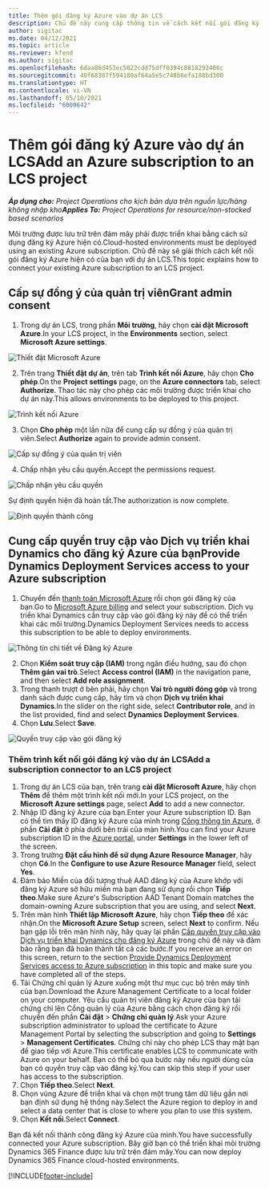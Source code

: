 ```yaml
---
title: Thêm gói đăng ký Azure vào dự án LCS
description: Chủ đề này cung cấp thông tin về cách kết nối gói đăng ký Azure của bạn với dự án LCS.
author: sigitac
ms.date: 04/12/2021
ms.topic: article
ms.reviewer: kfend
ms.author: sigitac
ms.openlocfilehash: 6daa86d453ec5022cdd75dff0394c8818292406c
ms.sourcegitcommit: 40f68387f594180af64a5e5c748b6efa188bd300
ms.translationtype: HT
ms.contentlocale: vi-VN
ms.lasthandoff: 05/10/2021
ms.locfileid: "6000642"
---
```

# <a name="add-an-azure-subscription-to-an-lcs-project"></a><span data-ttu-id="be22e-103">Thêm gói đăng ký Azure vào dự án LCS</span><span class="sxs-lookup"><span data-stu-id="be22e-103">Add an Azure subscription to an LCS project</span></span>

<span data-ttu-id="be22e-104">_**Áp dụng cho:** Project Operations cho kịch bản dựa trên nguồn lực/hàng không nhập kho_</span><span class="sxs-lookup"><span data-stu-id="be22e-104">_**Applies To:** Project Operations for resource/non-stocked based scenarios_</span></span>

<span data-ttu-id="be22e-105">Môi trường được lưu trữ trên đám mây phải được triển khai bằng cách sử dụng đăng ký Azure hiện có.</span><span class="sxs-lookup"><span data-stu-id="be22e-105">Cloud-hosted environments must be deployed using an existing Azure subscription.</span></span> <span data-ttu-id="be22e-106">Chủ đề này sẽ giải thích cách kết nối gói đăng ký Azure hiện có của bạn với dự án LCS.</span><span class="sxs-lookup"><span data-stu-id="be22e-106">This topic explains how to connect your existing Azure subscription to an LCS project.</span></span> 

## <a name="grant-admin-consent"></a><span data-ttu-id="be22e-107">Cấp sự đồng ý của quản trị viên</span><span class="sxs-lookup"><span data-stu-id="be22e-107">Grant admin consent</span></span>

1. <span data-ttu-id="be22e-108">Trong dự án LCS, trong phần **Môi trường**, hãy chọn **cài đặt Microsoft Azure**.</span><span class="sxs-lookup"><span data-stu-id="be22e-108">In your LCS project, in the **Environments** section, select **Microsoft Azure settings**.</span></span>

![Thiết đặt Microsoft Azure](./media/1MicrosoftAzureSettings.png)

2. <span data-ttu-id="be22e-110">Trên trang **Thiết đặt dự án**, trên tab **Trình kết nối Azure**, hãy chọn **Cho phép**.</span><span class="sxs-lookup"><span data-stu-id="be22e-110">On the **Project settings** page, on the **Azure connectors** tab, select **Authorize**.</span></span> <span data-ttu-id="be22e-111">Thao tác này cho phép các môi trường được triển khai cho dự án này.</span><span class="sxs-lookup"><span data-stu-id="be22e-111">This allows environments to be deployed to this project.</span></span>

![Trình kết nối Azure](./media/2AzureConnectors.png)

3. <span data-ttu-id="be22e-113">Chọn **Cho phép** một lần nữa để cung cấp sự đồng ý của quản trị viên.</span><span class="sxs-lookup"><span data-stu-id="be22e-113">Select **Authorize** again to provide admin consent.</span></span>

![Cấp sự đồng ý của quản trị viên](./media/3GrantAdminConsent.png)

4. <span data-ttu-id="be22e-115">Chấp nhận yêu cầu quyền.</span><span class="sxs-lookup"><span data-stu-id="be22e-115">Accept the permissions request.</span></span>

![Chấp nhận yêu cầu quyền](./media/4AcceptPermissionRequest.png)

<span data-ttu-id="be22e-117">Sự định quyền hiện đã hoàn tất.</span><span class="sxs-lookup"><span data-stu-id="be22e-117">The authorization is now complete.</span></span> 

![Định quyền thành công](./media/5AuthorizationComplete.png)

## <a name="provide-dynamics-deployment-services-access-to-your-azure-subscription"></a><a name="provide"></a><span data-ttu-id="be22e-119">Cung cấp quyền truy cập vào Dịch vụ triển khai Dynamics cho đăng ký Azure của bạn</span><span class="sxs-lookup"><span data-stu-id="be22e-119">Provide Dynamics Deployment Services access to your Azure subscription</span></span>

1. <span data-ttu-id="be22e-120">Chuyển đến [thanh toán Microsoft Azure](https://portal.azure.com/#blade/Microsoft\_Azure\_Billing/SubscriptionsBlade) rồi chọn gói đăng ký của bạn.</span><span class="sxs-lookup"><span data-stu-id="be22e-120">Go to [Microsoft Azure billing](https://portal.azure.com/#blade/Microsoft\_Azure\_Billing/SubscriptionsBlade) and select your subscription.</span></span> <span data-ttu-id="be22e-121">Dịch vụ triển khai Dynamics cần truy cập vào gói đăng ký này để có thể triển khai các môi trường.</span><span class="sxs-lookup"><span data-stu-id="be22e-121">Dynamics Deployment Services needs to access this subscription to be able to deploy environments.</span></span>

![Thông tin chi tiết về Đăng ký Azure](./media/6AzureSubscription.png)

2. <span data-ttu-id="be22e-123">Chọn **Kiểm soát truy cập (IAM)** trong ngăn điều hướng, sau đó chọn **Thêm gán vai trò**.</span><span class="sxs-lookup"><span data-stu-id="be22e-123">Select **Access control (IAM)** in the navigation pane, and then select **Add role assignment**.</span></span>
3. <span data-ttu-id="be22e-124">Trong thanh trượt ở bên phải, hãy chọn **Vai trò người đóng góp** và trong danh sách được cung cấp, hãy tìm và chọn **Dịch vụ triển khai Dynamics**.</span><span class="sxs-lookup"><span data-stu-id="be22e-124">In the slider on the right side, select **Contributor role**, and in the list provided, find and select **Dynamics Deployment Services**.</span></span> 
4. <span data-ttu-id="be22e-125">Chọn **Lưu**.</span><span class="sxs-lookup"><span data-stu-id="be22e-125">Select **Save**.</span></span>

![Quyền truy cập vào gói đăng ký](./media/7SubscriptionAccess.png)

### <a name="add-a-subscription-connector-to-an-lcs-project"></a><span data-ttu-id="be22e-127">Thêm trình kết nối gói đăng ký vào dự án LCS</span><span class="sxs-lookup"><span data-stu-id="be22e-127">Add a subscription connector to an LCS project</span></span>

1. <span data-ttu-id="be22e-128">Trong dự án LCS của bạn, trên trang **cài đặt Microsoft Azure**, hãy chọn **Thêm** để thêm một trình kết nối mới.</span><span class="sxs-lookup"><span data-stu-id="be22e-128">In your LCS project, on the **Microsoft Azure settings** page, select **Add** to add a new connector.</span></span>
2. <span data-ttu-id="be22e-129">Nhập ID đăng ký Azure của bạn.</span><span class="sxs-lookup"><span data-stu-id="be22e-129">Enter your Azure subscription ID.</span></span> <span data-ttu-id="be22e-130">Bạn có thể tìm thấy ID đăng ký Azure của mình trong [Cổng thông tin Azure](https://ms.portal.azure.com/), ở phần  **Cài đặt**  ở phía dưới bên trái của màn hình.</span><span class="sxs-lookup"><span data-stu-id="be22e-130">You can find your Azure subscription ID in the [Azure portal](https://ms.portal.azure.com/), under  **Settings**  in the lower left of the screen.</span></span>
3. <span data-ttu-id="be22e-131">Trong trường **Đặt cấu hình để sử dụng Azure Resource Manager**, hãy chọn **Có**.</span><span class="sxs-lookup"><span data-stu-id="be22e-131">In the **Configure to use Azure Resource Manager** field, select **Yes**.</span></span>
4. <span data-ttu-id="be22e-132">Đảm bảo Miền của đối tượng thuê AAD đăng ký của Azure khớp với đăng ký Azure sở hữu miền mà bạn đang sử dụng rồi chọn **Tiếp theo**.</span><span class="sxs-lookup"><span data-stu-id="be22e-132">Make sure Azure's Subscription AAD Tenant Domain matches the domain-owning Azure subscription that you are using, and select **Next**.</span></span>
5. <span data-ttu-id="be22e-133">Trên màn hình **Thiết lập Microsoft Azure**, hãy chọn **Tiếp theo** để xác nhận.</span><span class="sxs-lookup"><span data-stu-id="be22e-133">On the **Microsoft Azure Setup** screen, select **Next** to confirm.</span></span> <span data-ttu-id="be22e-134">Nếu bạn gặp lỗi trên màn hình này, hãy quay lại phần [Cấp quyền truy cập vào Dịch vụ triển khai Dynamics cho đăng ký Azure](#provide) trong chủ đề này và đảm bảo rằng bạn đã hoàn thành tất cả các bước.</span><span class="sxs-lookup"><span data-stu-id="be22e-134">If you receive an error on this screen, return to the section [Provide Dynamics Deployment Services access to Azure subscription](#provide) in this topic and make sure you have completed all of the steps.</span></span>
6. <span data-ttu-id="be22e-135">Tải Chứng chỉ quản lý Azure xuống một thư mục cục bộ trên máy tính của bạn.</span><span class="sxs-lookup"><span data-stu-id="be22e-135">Download the Azure Management Certificate to a local folder on your computer.</span></span> <span data-ttu-id="be22e-136">Yêu cầu quản trị viên đăng ký Azure của bạn tải chứng chỉ lên Cổng quản lý của Azure bằng cách chọn đăng ký rồi chuyển đến phần **Cài đặt** > **Chứng chỉ quản lý**.</span><span class="sxs-lookup"><span data-stu-id="be22e-136">Ask your Azure subscription administrator to upload the certificate to Azure Management Portal by selecting the subscription and going to **Settings** > **Management Certificates**.</span></span> <span data-ttu-id="be22e-137">Chứng chỉ này cho phép LCS thay mặt bạn để giao tiếp với Azure.</span><span class="sxs-lookup"><span data-stu-id="be22e-137">This certificate enables LCS to communicate with Azure on your behalf.</span></span> <span data-ttu-id="be22e-138">Bạn có thể bỏ qua bước này nếu người dùng của bạn có quyền truy cập vào đăng ký.</span><span class="sxs-lookup"><span data-stu-id="be22e-138">You can skip this step if your user has access to the subscription.</span></span>
7. <span data-ttu-id="be22e-139">Chọn  **Tiếp theo**.</span><span class="sxs-lookup"><span data-stu-id="be22e-139">Select  **Next**.</span></span>
8. <span data-ttu-id="be22e-140">Chọn vùng Azure để triển khai và chọn một trung tâm dữ liệu gần nơi bạn định sử dụng hệ thống này.</span><span class="sxs-lookup"><span data-stu-id="be22e-140">Select the Azure region to deploy in and select a data center that is close to where you plan to use this system.</span></span>
9.  <span data-ttu-id="be22e-141">Chọn  **Kết nối**.</span><span class="sxs-lookup"><span data-stu-id="be22e-141">Select  **Connect**.</span></span>

<span data-ttu-id="be22e-142">Bạn đã kết nối thành công đăng ký Azure của mình.</span><span class="sxs-lookup"><span data-stu-id="be22e-142">You have successfully connected your Azure subscription.</span></span> <span data-ttu-id="be22e-143">Bây giờ bạn có thể triển khai môi trường Dynamics 365 Finance được lưu trữ trên đám mây.</span><span class="sxs-lookup"><span data-stu-id="be22e-143">You can now deploy Dynamics 365 Finance cloud-hosted environments.</span></span>




[!INCLUDE[footer-include](../includes/footer-banner.md)]
